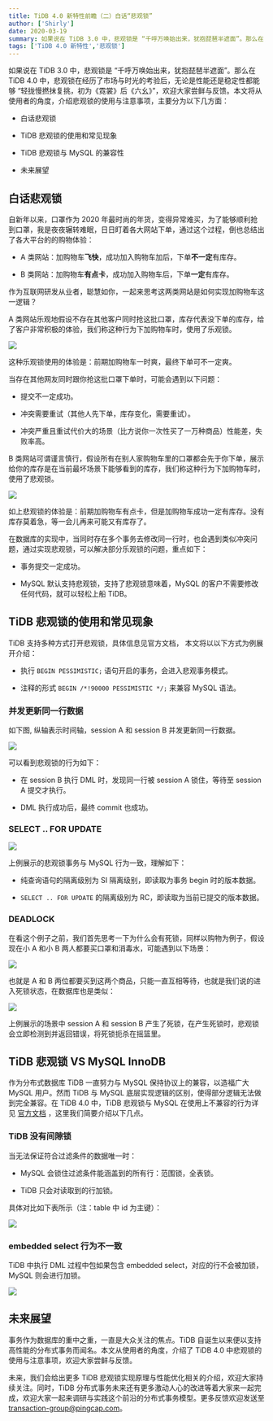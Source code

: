 ```yaml
---
title: TiDB 4.0 新特性前瞻（二）白话“悲观锁”
author: ['Shirly']
date: 2020-03-19
summary: 如果说在 TiDB 3.0 中，悲观锁是 “千呼万唤始出来，犹抱琵琶半遮面”。那么在 TiDB 4.0 中，悲观锁在经历了市场与时光的考验后，无论是性能还是稳定性都能够 “轻拢慢撚抹复挑，初为《霓裳》后《六幺》”。
tags: ['TiDB 4.0 新特性','悲观锁']
---
```

如果说在 TiDB 3.0 中，悲观锁是 “千呼万唤始出来，犹抱琵琶半遮面”。那么在 TiDB 4.0 中，悲观锁在经历了市场与时光的考验后，无论是性能还是稳定性都能够 “轻拢慢撚抹复挑，初为《霓裳》后《六幺》”，欢迎大家尝鲜与反馈。本文将从使用者的角度，介绍悲观锁的使用与注意事项，主要分为以下几方面：

* 白话悲观锁

* TiDB 悲观锁的使用和常见现象

* TiDB 悲观锁与 MySQL 的兼容性

* 未来展望

## 白话悲观锁

自新年以来，口罩作为 2020 年最时尚的年货，变得异常难买，为了能够顺利抢到口罩，我是夜夜辗转难眠，日日盯着各大网站下单，通过这个过程，倒也总结出了各大平台的的购物体验：

* A 类网站：加购物车**飞快**，成功加入购物车加后，下单**不一定**有库存。

* B 类网站：加购物车**有点卡**，成功加入购物车后，下单**一定**有库存。 

作为互联网研发从业者，聪慧如你，一起来思考这两类网站是如何实现加购物车这一逻辑？

A 类网站乐观地假设不存在其他客户同时抢这批口罩，库存代表没下单的库存，给了客户非常积极的体验，我们称这种行为下加购物车时，使用了乐观锁。

![](media/tidb-4.0-pessimistic-lock/1-optimistic-lock.png)

这种乐观锁使用的体验是：前期加购物车一时爽，最终下单可不一定爽。

当存在其他网友同时跟你抢这批口罩下单时，可能会遇到以下问题：

* 提交不一定成功。

* 冲突需要重试（其他人先下单，库存变化，需要重试）。

* 冲突严重且重试代价大的场景（比方说你一次性买了一万种商品）性能差，失败率高。

B 类网站可谓谨言慎行，假设所有在别人家购物车里的口罩都会先于你下单，展示给你的库存是在当前最坏场景下能够看到的库存，我们称这种行为下加购物车时，使用了悲观锁。

![](media/tidb-4.0-pessimistic-lock/2-pessimistic-lock.png)

如上悲观锁的体验是：前期加购物车有点卡，但是加购物车成功一定有库存。没有库存莫着急，等一会儿再来可能又有库存了。

在数据库的实现中，当同时存在多个事务去修改同一行时，也会遇到类似冲突问题，通过实现悲观锁，可以解决部分乐观锁的问题，重点如下：

* 事务提交一定成功。

* MySQL 默认支持悲观锁，支持了悲观锁意味着，MySQL 的客户不需要修改任何代码，就可以轻松上船 TiDB。

## TiDB 悲观锁的使用和常见现象

TiDB 支持多种方式打开悲观锁，具体信息见官方文档， 本文将以以下方式为例展开介绍：

* 执行 `BEGIN PESSIMISTIC;` 语句开启的事务，会进入悲观事务模式。

* 注释的形式 `BEGIN /*!90000 PESSIMISTIC */;` 来兼容 MySQL 语法。

### 并发更新同一行数据

如下图, 纵轴表示时间轴，session A 和 session B  并发更新同一行数据。

![](media/tidb-4.0-pessimistic-lock/3-concurrent-update.png)

可以看到悲观锁的行为如下：

* 在 session B 执行 DML 时，发现同一行被 session A 锁住，等待至 session A 提交才执行。

* DML 执行成功后，最终 commit 也成功。

### SELECT ..  FOR UPDATE

![](media/tidb-4.0-pessimistic-lock/4-select.png)

上例展示的悲观锁事务与 MySQL 行为一致，理解如下：

* 纯查询语句的隔离级别为 SI 隔离级别，即读取为事务 begin 时的版本数据。

* `SELECT .. FOR UPDATE` 的隔离级别为 RC，即读取为当前已提交的版本数据。

### DEADLOCK

在看这个例子之前，我们首先思考一下为什么会有死锁，同样以购物为例子，假设现在小 A 和小 B 两人都要买口罩和消毒水，可能遇到以下场景：

![](media/tidb-4.0-pessimistic-lock/5-deadlock-scenario.png)

也就是 A 和 B 两位都要买到这两个商品，只能一直互相等待，也就是我们说的进入死锁状态，在数据库也是类似：

![](media/tidb-4.0-pessimistic-lock/6-deadlock.png)

上例展示的场景中 session A 和 session B 产生了死锁，在产生死锁时，悲观锁会立即检测到并返回错误，将死锁扼杀在摇篮里。

## TiDB 悲观锁 VS MySQL InnoDB

作为分布式数据库 TiDB 一直努力与 MySQL 保持协议上的兼容，以造福广大 MySQL 用户。然而 TiDB 与 MySQL 底层实现逻辑的区别，使得部分逻辑无法做到完全兼容。在 TiDB 4.0 中，TiDB 悲观锁与 MySQL 在使用上不兼容的行为详见 [官方文档](https://pingcap.com/docs-cn/dev/reference/transactions/transaction-pessimistic/#%E5%92%8C-mysql-innodb-%E7%9A%84%E5%B7%AE%E5%BC%82) ，这里我们简要介绍以下几点。

### TiDB 没有间隙锁

当无法保证符合过滤条件的数据唯一时：

* MySQL 会锁住过滤条件能涵盖到的所有行：范围锁，全表锁。

* TiDB 只会对读取到的行加锁。

具体对比如下表所示（注：table 中 id 为主键）：

![](media/tidb-4.0-pessimistic-lock/7-clearance-lock.png)

### embedded select 行为不一致

TiDB 中执行 DML 过程中包如果包含 embedded select，对应的行不会被加锁，MySQL 则会进行加锁。

![](media/tidb-4.0-pessimistic-lock/8-embedded-select.png)

## 未来展望

事务作为数据库的重中之重，一直是大众关注的焦点。TiDB 自诞生以来便以支持高性能的分布式事务而闻名。本文从使用者的角度，介绍了 TiDB 4.0 中悲观锁的使用与注意事项，欢迎大家尝鲜与反馈。

未来，我们会给出更多 TiDB 悲观锁实现原理与性能优化相关的介绍，欢迎大家持续关注。同时，TiDB 分布式事务未来还有更多激动人心的改进等着大家来一起完成，欢迎大家一起来调研与实践这个前沿的分布式事务模型。更多反馈欢迎发送至 transaction-group@pingcap.com。
